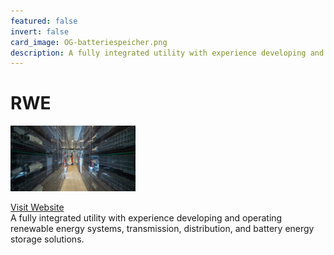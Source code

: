 ```yaml
---
featured: false
invert: false
card_image: OG-batteriespeicher.png
description: A fully integrated utility with experience developing and operating renewable energy systems, transmission, distribution, and battery energy storage solutions.
---
```


# RWE
<img src="OG-batteriespeicher.png" alt="Logo" style="max-width: 200px; height: auto;">

<a href="https://www.rwe.com/en/our-energy/discover-renewables/battery-storage/">Visit Website</a>  
A fully integrated utility with experience developing and operating renewable energy systems, transmission, distribution, and battery energy storage solutions.
